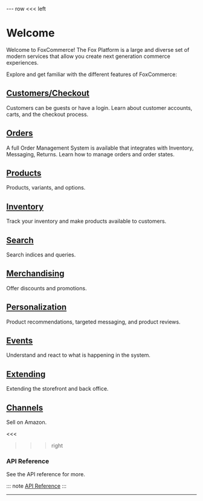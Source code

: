 --- row
<<< left
# Welcome

Welcome to FoxCommerce! The Fox Platform is a large and diverse set of modern services
that allow you create next generation commerce experiences. 

Explore and get familiar with the different features of FoxCommerce:


## [Customers/Checkout](customers/index.html)
Customers can be guests or have a login. Learn about customer accounts, carts, and the checkout process.

## [Orders](orders/index.html)
A full Order Management System is available that integrates with Inventory, Messaging, Returns.  Learn how to manage orders and order states.

## [Products](products/index.html)
Products, variants, and options.

## [Inventory](inventory/index.html)

Track your inventory and make products available to customers.

## [Search](search/index.html)

Search indices and queries.

## [Merchandising](merchandising/index.html)

Offer discounts and promotions.

## [Personalization](personalization/index.html)

Product recommendations, targeted messaging, and product reviews.

## [Events](events/index.html)

Understand and react to what is happening in the system.

## [Extending](extending/index.html)

Extending the storefront and back office. 

## [Channels](channels/index.html)

Sell on Amazon.

<<<

>>> right

### API Reference
See the API reference for more.

::: note
[API Reference](api/index.html)
:::

>>>


---
